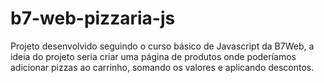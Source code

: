 # b7-web-pizzaria-js
Projeto desenvolvido seguindo o curso básico de Javascript da B7Web, a ideia do projeto seria criar uma página de produtos onde poderíamos adicionar pizzas ao carrinho, somando os valores e aplicando descontos.
